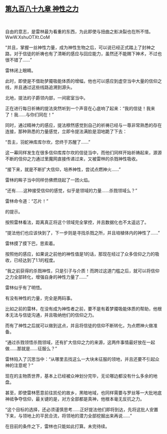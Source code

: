 ## [第九百八十九章 神性之力](https://www.xxbiquge.com/11_11222/9040549.html)
﻿

  自由的意志，是雷林最为看重的东西，为此即使与扭曲之影决裂也在所不惜。WwW.XshuOTXt.CoM

  “并且，掌握一丝神性力量，成为神性生物之后，可以说已经正式踏上了封神之路，对于信徒的祈祷也有了清晰的感应与回应能力，虽然还不能赐下神术，不过也很不错了……”

  雷林闭上眼睛。

  此时，即使是不借助梦魇吸能体质的增幅，他也可以感应到虚空当中大量的信仰之线，并且通过这些线路追溯到源头。

  北地，提法的子爵领内部，一间密室当中。

  正在进行每日祈祷的提法突然听到一个声音在心底响了起来：“我的信徒！我来了！我……与你们同在！”

  同时，通过精神力的感应，提法穆然感觉到自己的祈祷已经与一尊非常熟悉的存在连接，那种熟悉的力量感觉，立即令提法满脸是泪地跪了下去：

  “吾主，羽蛇神库库尔坎，您终于苏醒了……”

  这一幕同样发生在很多信仰库库尔坎的信徒当中，而他们同样开始祈祷起来，源源不断的信仰之力通过里魔网直接传递过来，又被雷林的杀戮神性吸收。

  “接下来，就是不断扩大信仰，培养神性，尝试点燃神火……”

  雷林的眸子当中同样仿佛燃烧起了一团火焰。

  “还有……这种接受信仰的感觉，似乎是领域的力量……杀戮领域么？”

  雷林命令道：“芯片！”

  的提示。

  按照雷林看法，距离真正将这个领域完全掌控，并且数据化也不太遥远了。

  “提法他们也应该快到了，下一步则是寻找杀戮之所，并且培植体内的神性了……”

  雷林摸了摸下巴，思索着。

  按照他的感应，如果说之前他的神性值是1的话，那现在经过了众多信仰之力的吸收，已经达到了1.1的程度。

  “我之前获得的杀戮神性，只是引子与介质！而跨过这道门槛之后，就可以将信仰之力全部转化，增强自身的神性力量了……”

  雷林似乎有了明悟。

  有没有神性的力量，完全是两码事。

  比如之前的雷林，在没有成为神性者之前，要不是有着梦魇吸能体质的帮助，他根本无法与信徒沟通，并且吸纳他们的信仰之力。

  而有了神性之后就可以做到这点，并且将信徒的信仰不断转化，为点燃神火做准备。

  “通过杀戮领悟杀戮领域，还有扩大信仰之力的来源，这两件事情最好放在一起做……那就是……征服么？”

  雷林陷入了沉思当中：“从哪里去找这么一大块未征服的领地，并且还要不引起众神的注意呢？”

  现在的主物质世界，基本上已经被众神划分完毕，无论哪边都没有什么多余的地盘。

  甚至，即使雷林愿意前往凯伦的故乡，黑暗地域，也同样需要与罗丝等一大批地底神祗争夺信仰，最关键的是，对方全部都是真神，他根本毫无反抗之力。

  “这个目标的选择，还必须谨慎思考……正好提法他们即将到达，先将这批人安置下来，与领地上的平民合流，将领地的潜力全部挖掘出来再说……”

  在目前的条件之下，雷林也只能如此打算。未完待续。
